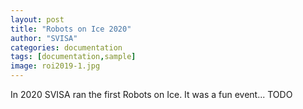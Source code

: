 ```yaml
---
layout: post
title: "Robots on Ice 2020"
author: "SVISA"
categories: documentation
tags: [documentation,sample]
image: roi2019-1.jpg
---
```


In 2020 SVISA ran the first Robots on Ice. It was a fun event... TODO

